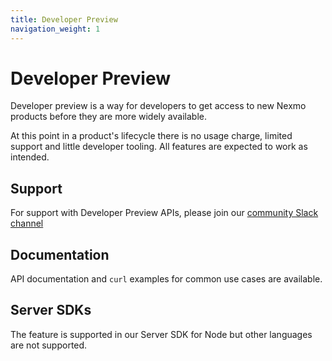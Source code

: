 ```yaml
---
title: Developer Preview
navigation_weight: 1
---
```


# Developer Preview

Developer preview is a way for developers to get access to new Nexmo products before they are more widely available.

At this point in a product's lifecycle there is no usage charge, limited support and little developer tooling. All features are expected to work as intended.

## Support

For support with Developer Preview APIs, please join our [community Slack channel](/slack)

## Documentation

API documentation and `curl` examples for common use cases are available.

## Server SDKs

The feature is supported in our Server SDK for Node but other languages are not supported.
